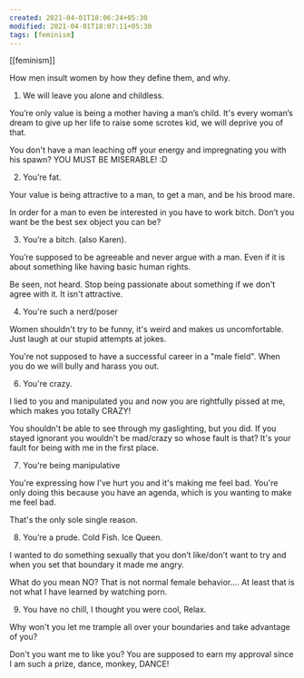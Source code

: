 ```yaml
---
created: 2021-04-01T18:06:24+05:30
modified: 2021-04-01T18:07:11+05:30
tags: [feminism]
---
```

[[feminism]]

 How men insult women by how they define them, and why. 
 
 1. We will leave you alone and childless.
 
 You’re only value is being a mother having a man’s child. It's every woman’s dream to give up her life to raise some scrotes kid, we will deprive you of that.
 
 You don't have a man leaching off your energy and impregnating you with his spawn? YOU MUST BE MISERABLE! :D
 
 2. You’re fat.
 
 Your value is being attractive to a man, to get a man, and be his brood mare.
 
 In order for a man to even be interested in you have to work bitch. Don’t you want be the best sex object you can be?
 
 3. You’re a bitch. (also Karen).
 
 You’re supposed to be agreeable and never argue with a man. Even if it is about something like having basic human rights.
 
 Be seen, not heard. Stop being passionate about something if we don't agree with it. It isn't attractive.
 
 4. You're such a nerd/poser
 
 Women shouldn't try to be funny, it's weird and makes us uncomfortable. Just laugh at our stupid attempts at jokes.
 
 You're not supposed to have a successful career in a "male field". When you do we will bully and harass you out.
 
 6. You're crazy.
 
 I lied to you and manipulated you and now you are rightfully pissed at me, which makes you totally CRAZY!
 
 You shouldn't be able to see through my gaslighting, but you did. If you stayed ignorant you wouldn't be mad/crazy so whose fault is that? It's your fault for being with me in the first place.
 
 7. You're being manipulative
 
 You're expressing how I've hurt you and it's making me feel bad. You're only doing this because you have an agenda, which is you wanting to make me feel bad.
 
 That's the only sole single reason.
 
 8. You’re a prude. Cold Fish. Ice Queen.
 
 I wanted to do something sexually that you don’t like/don’t want to try and when you set that boundary it made me angry.
 
 What do you mean NO? That is not normal female behavior.... At least that is not what I have learned by watching porn.
 
 9. You have no chill, I thought you were cool, Relax.
 
 Why won't you let me trample all over your boundaries and take advantage of you?
 
 Don't you want me to like you? You are supposed to earn my approval since I am such a prize, dance, monkey, DANCE!
 
